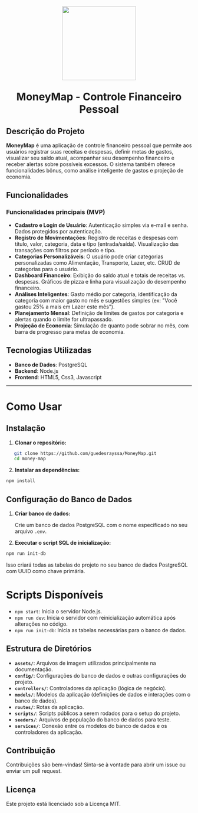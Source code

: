 
<h1 align="center">
<img src="../assets/docs/moneyMap_logo.png" width=200>
<p> MoneyMap - Controle Financeiro Pessoal </p>
</h1>

## Descrição do Projeto

**MoneyMap** é uma aplicação de controle financeiro pessoal que permite aos usuários registrar suas receitas e despesas, definir metas de gastos, visualizar seu saldo atual, acompanhar seu desempenho financeiro e receber alertas sobre possíveis excessos. O sistema também oferece funcionalidades bônus, como análise inteligente de gastos e projeção de economia.

## Funcionalidades

### Funcionalidades principais (MVP)
- **Cadastro e Login de Usuário**: Autenticação simples via e-mail e senha. Dados protegidos por autenticação.
- **Registro de Movimentações**: Registro de receitas e despesas com título, valor, categoria, data e tipo (entrada/saída). Visualização das transações com filtros por período e tipo.
- **Categorias Personalizáveis**: O usuário pode criar categorias personalizadas como Alimentação, Transporte, Lazer, etc. CRUD de categorias para o usuário.
- **Dashboard Financeiro**: Exibição do saldo atual e totais de receitas vs. despesas. Gráficos de pizza e linha para visualização do desempenho financeiro.
- **Análises Inteligentes**: Gasto médio por categoria, identificação da categoria com maior gasto no mês e sugestões simples (ex: "Você gastou 25% a mais em Lazer este mês").
- **Planejamento Mensal**: Definição de limites de gastos por categoria e alertas quando o limite for ultrapassado.
- **Projeção de Economia**: Simulação de quanto pode sobrar no mês, com barra de progresso para metas de economia.

## Tecnologias Utilizadas

- **Banco de Dados**: PostgreSQL
- **Backend**: Node.js
- **Frontend**: HTML5, Css3, Javascript

---
# Como Usar

## Instalação

1. **Clonar o repositório:**

```bash
   git clone https://github.com/guedesrayssa/MoneyMap.git
   cd money-map
```

2. **Instalar as dependências:**

```bash
npm install
```



## Configuração do Banco de Dados

1. **Criar banco de dados:**

   Crie um banco de dados PostgreSQL com o nome especificado no seu arquivo `.env`.

2. **Executar o script SQL de inicialização:**

```bash
npm run init-db
```

Isso criará todas as tabelas do projeto no seu banco de dados PostgreSQL com UUID como chave primária.


# Scripts Disponíveis

- `npm start`: Inicia o servidor Node.js.
- `npm run dev`: Inicia o servidor com reinicialização automática após alterações no código.
- `npm run init-db`: Inicia as tabelas necessárias para o banco de dados.

## Estrutura de Diretórios

- **`assets/`**: Arquivos de imagem utilizados principalmente na documentação.
- **`config/`**: Configurações do banco de dados e outras configurações do projeto.
- **`controllers/`**: Controladores da aplicação (lógica de negócio).
- **`models/`**: Modelos da aplicação (definições de dados e interações com o banco de dados).
- **`routes/`**: Rotas da aplicação.
- **`scripts/`**: Scripts públicos a serem rodados para o setup do projeto.
- **`seeders/`**: Arquivos de população do banco de dados para teste.
- **`services/`**: Conexão entre os modelos do banco de dados e os controladores da aplicação.

## Contribuição

Contribuições são bem-vindas! Sinta-se à vontade para abrir um issue ou enviar um pull request.

## Licença

Este projeto está licenciado sob a Licença MIT.